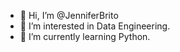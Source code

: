 - 👋 Hi, I’m @JenniferBrito
- 👀 I’m interested in Data Engineering.
- 🌱 I’m currently learning Python.


<!---
JenniferBrito/JenniferBrito is a ✨ special ✨ repository because its `README.md` (this file) appears on your GitHub profile.
You can click the Preview link to take a look at your changes.
--->
